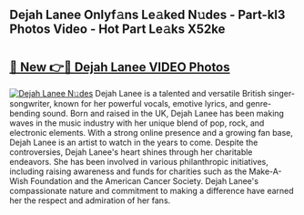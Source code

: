 ## Dejah Lanee Onlyf𝚊ns Le𝚊ked N𝚞des - Part-kl3 Photos Video - Hot Part Le𝚊ks X52ke

# <h2><a href="http://ab86782.deff.icu/?id=Dejah+Lanee">🔗 New 👉🔴 Dejah Lanee VIDEO Photos</a></h2>

[![Dejah Lanee N𝚞des](https://i.imgur.com/rIISA9y.gif)](http://ab86782.deff.icu/?id=Dejah+Lanee)
Dejah Lanee is a talented and versatile British singer-songwriter, known for her powerful vocals, emotive lyrics, and genre-bending sound. Born and raised in the UK, Dejah Lanee has been making waves in the music industry with her unique blend of pop, rock, and electronic elements. With a strong online presence and a growing fan base, Dejah Lanee is an artist to watch in the years to come. Despite the controversies, Dejah Lanee's heart shines through her charitable endeavors. She has been involved in various philanthropic initiatives, including raising awareness and funds for charities such as the Make-A-Wish Foundation and the American Cancer Society. Dejah Lanee's compassionate nature and commitment to making a difference have earned her the respect and admiration of her fans.
